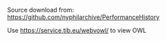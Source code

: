 

Source download from:  https://github.com/nyphilarchive/PerformanceHistory 

Use https://service.tib.eu/webvowl/ to view OWL